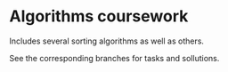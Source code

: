 # Algorithms coursework

Includes several sorting algorithms as well as others.

See the corresponding branches for tasks and sollutions.
